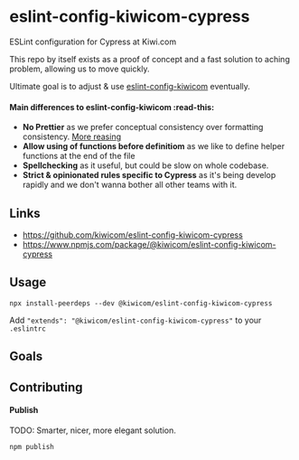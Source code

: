 # eslint-config-kiwicom-cypress

ESLint configuration for Cypress at Kiwi.com

This repo by itself exists as a proof of concept and a fast solution to aching problem, allowing us to move quickly.

Ultimate goal is to adjust & use [eslint-config-kiwicom](https://github.com/kiwicom/eslint-config-kiwicom) eventually.

#### Main differences to eslint-config-kiwicom :read-this:

* **No Prettier** as we prefer conceptual consistency over formatting consistency. [More reasing](https://strajk.github.io/QA-Academy/#/./cypress-best-practices?id=readability-gt-prettier)
* **Allow using of functions before definitiom** as we like to define helper functions at the end of the file
* **Spellchecking** as it useful, but could be slow on whole codebase.
* **Strict & opinionated rules specific to Cypress** as it's being develop rapidly and we don't wanna bother all other teams with it.  

## Links

* https://github.com/kiwicom/eslint-config-kiwicom-cypress
* https://www.npmjs.com/package/@kiwicom/eslint-config-kiwicom-cypress

## Usage

```
npx install-peerdeps --dev @kiwicom/eslint-config-kiwicom-cypress
```

Add `"extends": "@kiwicom/eslint-config-kiwicom-cypress"` to your `.eslintrc`


## Goals 


## Contributing

#### Publish

TODO: Smarter, nicer, more elegant solution.

```
npm publish
```
